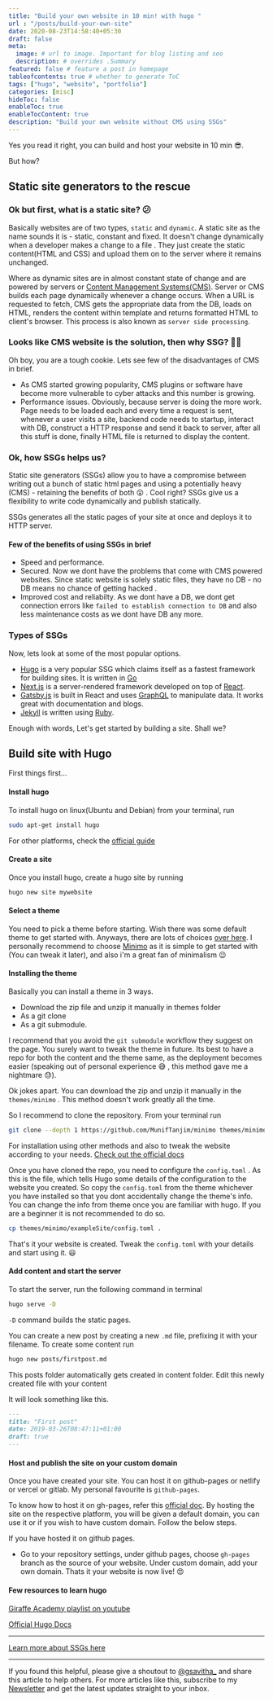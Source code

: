 ```yaml
---
title: "Build your own website in 10 min! with hugo "
url : "/posts/build-your-own-site"
date: 2020-08-23T14:58:40+05:30
draft: false
meta:
  image: # url to image. Important for blog listing and seo
  description: # overrides .Summary
featured: false # feature a post in homepage
tableofcontents: true # whether to generate ToC
tags: ["hugo", "website", "portfolio"]
categories: [misc]
hideToc: false
enableToc: true
enableTocContent: true
description: "Build your own website without CMS using SSGs"
---
```


<!--  Start Typing... -->

Yes you read it right, you can build and host your website in 10 min :sunglasses:.

But how?

## Static site generators to the rescue

### Ok but first, what is a static site? :confused:

Basically websites are of two types, `static` and `dynamic`. A static site as the name sounds it is - static, constant and fixed. It doesn't change dynamically when a developer makes a change to a file . They just create the static content(HTML and CSS) and upload them on to the server where it remains unchanged.

Where as dynamic sites are in almost constant state of change and are powered by servers or [Content Management Systems(CMS)](https://kinsta.com/knowledgebase/content-management-system/). Server or CMS builds each page dynamically whenever a change occurs. When a URL is requested to fetch, CMS gets the appropriate data from the DB, loads on HTML, renders the content within template and returns formatted HTML to client's browser. This process is also known as `server side processing`.

### Looks like CMS website is the solution, then why SSG? :woman_shrugging:

Oh boy, you are a tough cookie. Lets see few of the disadvantages of CMS in brief.

- As CMS started growing popularity, CMS plugins or software have become more vulnerable to cyber attacks and this number is growing.
- Performance issues. Obviously, because server is doing the more work. Page needs to be loaded each and every time a request is sent, whenever a user visits a site, backend code needs to startup, interact with DB, construct a HTTP response and send it back to server, after all this stuff is done, finally HTML file is returned to display the content.

### Ok, how SSGs helps us?

Static site generators (SSGs) allow you to have a compromise between writing out a bunch of static html pages and using a potentially heavy (CMS) - retaining the benefits of both :open_mouth: . Cool right? SSGs give us a flexibility to write code dynamically and publish statically.

SSGs generates all the static pages of your site at once and deploys it to HTTP server.

#### Few of the benefits of using SSGs in brief

- Speed and performance.
- Secured. Now we dont have the problems that come with CMS powered websites. Since static website is solely static files, they have no DB - no DB means no chance of getting hacked .
- Improved cost and reliabilty. As we dont have a DB, we dont get connection errors like `failed to establish connection to DB` and also less maintenance costs as we dont have DB any more.

### Types of SSGs

Now, lets look at some of the most popular options.

- [Hugo](https://gohugo.io/) is a very popular SSG which claims itself as a fastest framework for building sites. It is written in [Go](https://golang.org/)
- [Next.js](https://nextjs.org/) is a server-rendered framework developed on top of [React](https://reactjs.org/).
- [Gatsby.js](https://www.gatsbyjs.com/) is built in React and uses [GraphQL](https://graphql.org/) to manipulate data. It works great with documentation and blogs.
- [Jekyll](https://jekyllrb.com/) is written using [Ruby](https://www.ruby-lang.org/en/).

Enough with words, Let's get started by building a site. Shall we?

## Build site with Hugo

First things first...

#### Install hugo

To install hugo on linux(Ubuntu and Debian) from your terminal, run

```sh
sudo apt-get install hugo

```

For other platforms, check the [official guide](https://gohugo.io/getting-started/installing/)

#### Create a site

Once you install hugo, create a hugo site by running

```sh
hugo new site mywebsite

```

#### Select a theme

You need to pick a theme before starting. Wish there was some default theme to get started with. Anyways, there are lots of choices [over here](https://themes.gohugo.io/). I personally recommend to choose [Minimo](https://github.com/MunifTanjim/minimo) as it is simple to get started with (You can tweak it later), and also i'm a great fan of minimalism :wink:

#### Installing the theme

Basically you can install a theme in 3 ways.

- Download the zip file and unzip it manually in themes folder
- As a git clone
- As a git submodule.

I recommend that you avoid the `git submodule` workflow they suggest on the page. You surely want to tweak the theme in future. Its best to have a repo for both the content and the theme same, as the deployment becomes easier (speaking out of personal experience :sweat_smile: , this method gave me a nightmare :sweat:).

Ok jokes apart. You can download the zip and unzip it manually in the `themes/minimo` . This method doesn't work greatly all the time.

So I recommend to clone the repository. From your terminal run

```sh
git clone --depth 1 https://github.com/MunifTanjim/minimo themes/minimo
```

For installation using other methods and also to tweak the website according to your needs. [Check out the official docs](https://minimo.netlify.app/docs/installation/)

Once you have cloned the repo, you need to configure the `config.toml` . As this is the file, which tells Hugo some details of the configuration to the website you created. So copy the `config.toml` from the theme whichever you have installed so that you dont accidentally change the theme's info. You can change the info from theme once you are familiar with hugo. If you are a beginner it is not recommended to do so.

```sh
cp themes/minimo/exampleSite/config.toml .
```

That's it your website is created. Tweak the `config.toml` with your details and start using it. :smiley:

#### Add content and start the server

To start the server, run the following command in terminal

```sh
hugo serve -D
```

`-D` command builds the static pages.

You can create a new post by creating a new `.md` file, prefixing it with your filename. To create some content run

```sh
hugo new posts/firstpost.md
```

This posts folder automatically gets created in content folder. Edit this newly created file with your content

It will look something like this.

```markdown
---
title: "First post"
date: 2019-03-26T08:47:11+01:00
draft: true
---
```

#### Host and publish the site on your custom domain

Once you have created your site. You can host it on github-pages or netlify or vercel or gitlab. My personal favourite is `github-pages`.

To know how to host it on gh-pages, refer this [official doc](https://gohugo.io/hosting-and-deployment/hosting-on-github/). By hosting the site on the respective platform, you will be given a default domain, you can use it or if you wish to have custom domain. Follow the below steps.

If you have hosted it on github pages.

- Go to your repository settings, under github pages, choose `gh-pages` branch as the source of your website. Under custom domain, add your own domain. Thats it your website is now live! :heart_eyes:

#### Few resources to learn hugo

[Giraffe Academy playlist on youtube](https://www.youtube.com/watch?v=qtIqKaDlqXo&list=PLLAZ4kZ9dFpOnyRlyS-liKL5ReHDcj4G3)

[Official Hugo Docs](https://gohugo.io/getting-started/quick-start/)

---

[Learn more about SSGs here](https://www.netguru.com/blog/what-are-static-site-generators)

---

If you found this helpful, please give a shoutout to [@gsavitha_](https://twitter.com/gsavitha_) and share this article to help others. For more articles like this, subscribe to my [Newsletter](https://www.getrevue.co/profile/gsavitha) and get the latest updates straight to your inbox.

